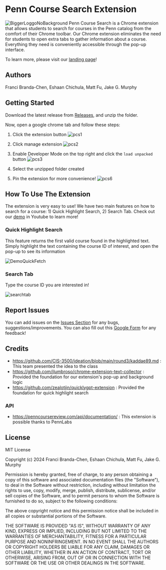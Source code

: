 # Penn Course Search Extension
![BiggerLoggoNoBackground](https://github.com/fbc101/PennCourseChromeExtension/assets/157915007/49f142f3-3594-4b58-ae69-28634d44bb38)
Penn Course Search is a Chrome extension that allows students to search for courses in the Penn catalog from the comfort of their Chrome toolbar. Our Chrome extension eliminates the need for students to open extra tabs to gather information about a course. Everything they need is conveniently accessible through the pop-up interface.

To learn more, please visit our [landing page](https://mattfu25.github.io/penn-course-search-landing-page/)!

## Authors
Franci Branda-Chen, Eshaan Chichula, Matt Fu, Jake G. Murphy

## Getting Started

Download the latest release from [Releases](https://github.com/fbc101/PennCourseChromeExtension/releases), and unzip the folder.

Now, open a google chrome tab and follow these steps:

1. Click the extension button
![pcs1](https://github.com/fbc101/PennCourseChromeExtension/assets/157915007/9be2a08d-ed4d-4f70-8364-0bb6bfe740b0)

2. Click manage extension
![pcs2](https://github.com/fbc101/PennCourseChromeExtension/assets/157915007/f4f6883b-ffd0-45d5-9f35-c689b084dabf)

3. Enable Developer Mode on the top right and click the `load unpacked` button
![pcs3](https://github.com/fbc101/PennCourseChromeExtension/assets/157915007/06f45074-c918-4cb5-bc27-126f2c04f9f3)

4. Select the unzipped folder created

5. Pin the extension for more convenience!
![pcs6](https://github.com/fbc101/PennCourseChromeExtension/assets/157915007/766fc32c-0ba6-4972-9978-a60e5040977b)

## How To Use The Extension

The extension is very easy to use! We have two main features on how to search for a course: 1) Quick Highlight Search, 2) Search Tab. Check out our [demo](https://www.youtube.com/watch?v=LDgKrJiaL38) in Youtube to learn more!

### Quick Highlight Search
This feature returns the first valid course found in the highlighted text. Simply highlight the text containing the course ID of interest, and open the pop-up to see its information

![DemoQuickFetch](https://github.com/fbc101/PennCourseChromeExtension/assets/157915007/6da5e2da-2a58-4f60-b61a-e23228f950e3)


### Search Tab
Type the course ID you are interested in!

![searchtab](https://github.com/fbc101/PennCourseChromeExtension/assets/157915007/bf58c519-0f86-455b-a317-15a5a161299b)

## Report Issues
You can add issues on the [Issues Section](https://github.com/fbc101/PennCourseChromeExtension/issues) for any bugs, suggestions/improvements. You can also fill out this [Google Form](https://docs.google.com/forms/d/e/1FAIpQLSdf_Y4I294y5uPuGqQkdoYSwDDUeyvBBqTGhrBWY2N_L8ZKpw/viewform) for any feedback!

## Credits

- https://github.com/CIS-3500/ideation/blob/main/round3/kaddae89.md : This team presented the idea to the class
- https://github.com/jlumbroso/chrome-extension-text-collector : Provided the foundation for our extension's pop-up and background logic
- https://github.com/zealotjin/quicklygpt-extension : Provided the foundation for quick highlight search

### API 
- https://penncoursereview.com/api/documentation/ : This extension is possible thanks to PennLabs
## License 

MIT License

Copyright (c) 2024 Franci Branda-Chen, Eshaan Chichula, Matt Fu, Jake G. Murphy

Permission is hereby granted, free of charge, to any person obtaining a copy
of this software and associated documentation files (the "Software"), to deal
in the Software without restriction, including without limitation the rights
to use, copy, modify, merge, publish, distribute, sublicense, and/or sell
copies of the Software, and to permit persons to whom the Software is
furnished to do so, subject to the following conditions:

The above copyright notice and this permission notice shall be included in all
copies or substantial portions of the Software.

THE SOFTWARE IS PROVIDED "AS IS", WITHOUT WARRANTY OF ANY KIND, EXPRESS OR
IMPLIED, INCLUDING BUT NOT LIMITED TO THE WARRANTIES OF MERCHANTABILITY,
FITNESS FOR A PARTICULAR PURPOSE AND NONINFRINGEMENT. IN NO EVENT SHALL THE
AUTHORS OR COPYRIGHT HOLDERS BE LIABLE FOR ANY CLAIM, DAMAGES OR OTHER
LIABILITY, WHETHER IN AN ACTION OF CONTRACT, TORT OR OTHERWISE, ARISING FROM,
OUT OF OR IN CONNECTION WITH THE SOFTWARE OR THE USE OR OTHER DEALINGS IN THE
SOFTWARE.





